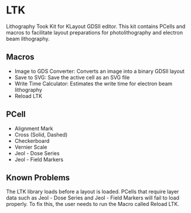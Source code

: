 # LTK
Lithography Took Kit for KLayout GDSII editor. This kit contains PCells and macros to facilitate layout preparations for photolithography and electron beam lithography.

## Macros
* Image to GDS Converter: Converts an image into a binary GDSII layout
* Save to SVG: Save the active cell as an SVG file
* Write Time Calculator: Estimates the write time for electron beam lithography
* Reload LTK


## PCell
* Alignment Mark
* Cross (Solid, Dashed)
* Checkerboard
* Vernier Scale
* Jeol - Dose Series
* Jeol - Field Markers

## Known Problems
The LTK library loads before a layout is loaded. PCells that require layer data such as
Jeol - Dose Series and Jeol - Field Markers will fail to load properly. To fix this,
the user needs to run the Macro called Reload LTK.
